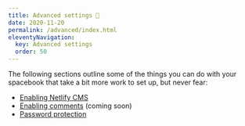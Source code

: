 ```yaml
---
title: Advanced settings 🥼
date: 2020-11-20
permalink: /advanced/index.html
eleventyNavigation:
  key: Advanced settings
  order: 50 
---
```


The following sections outline some of the things you can do with your spacebook that take a bit more work to set up, but never fear:

* [Enabling Netlify CMS](/netlifycms/)
* [Enabling comments](/comments) (coming soon)
* [Password protection](/encryption/)


